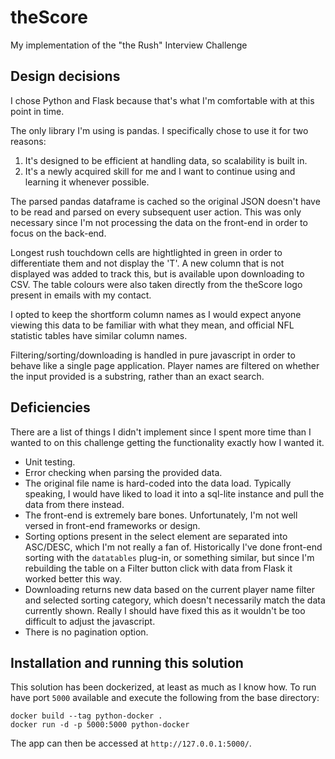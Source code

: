 # theScore
My implementation of the "the Rush" Interview Challenge

## Design decisions
I chose Python and Flask because that's what I'm comfortable with at this point in time.

The only library I'm using is pandas. I specifically chose to use it for two reasons:
  1. It's designed to be efficient at handling data, so scalability is built in.
  2. It's a newly acquired skill for me and I want to continue using and learning it whenever possible.

The parsed pandas dataframe is cached so the original JSON doesn't have to be read and parsed on every subsequent user action. This was only necessary since I'm not processing the data on the front-end in order to focus on the back-end.

Longest rush touchdown cells are hightlighted in green in order to differentiate them and not display the 'T'. A new column that is not displayed was added to track this, but is available upon downloading to CSV. The table colours were also taken directly from the theScore logo present in emails with my contact.

I opted to keep the shortform column names as I would expect anyone viewing this data to be familiar with what they mean, and official NFL statistic tables have similar column names.

Filtering/sorting/downloading is handled in pure javascript in order to behave like a single page application. Player names are filtered on whether the input provided is a substring, rather than an exact search.

## Deficiencies
There are a list of things I didn't implement since I spent more time than I wanted to on this challenge getting the functionality exactly how I wanted it.
  * Unit testing.
  * Error checking when parsing the provided data.
  * The original file name is hard-coded into the data load. Typically speaking, I would have liked to load it into a sql-lite instance and pull the data from there instead.
  * The front-end is extremely bare bones. Unfortunately, I'm not well versed in front-end frameworks or design.
  * Sorting options present in the select element are separated into ASC/DESC, which I'm not really a fan of. Historically I've done front-end sorting with the `datatables` plug-in, or something similar, but since I'm rebuilding the table on a Filter button click with data from Flask it worked better this way.
  * Downloading returns new data based on the current player name filter and selected sorting category, which doesn't necessarily match the data currently shown. Really I should have fixed this as it wouldn't be too difficult to adjust the javascript.
  * There is no pagination option.

## Installation and running this solution
This solution has been dockerized, at least as much as I know how. To run have port `5000` available and execute the following from the base directory:
```
docker build --tag python-docker .
docker run -d -p 5000:5000 python-docker
```
The app can then be accessed at `http://127.0.0.1:5000/`.
